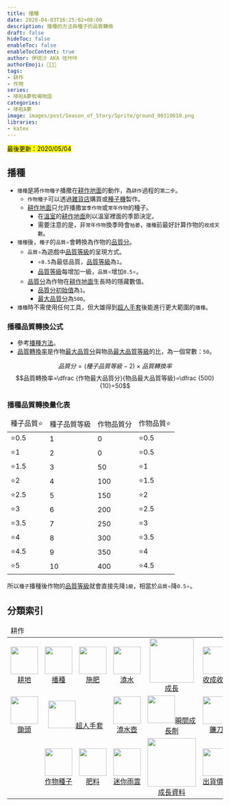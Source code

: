 ```yaml
---
title: 播種
date: 2020-04-03T16:25:02+08:00
description: 播種的方法與種子的品質轉換
draft: false
hideToc: false
enableToc: false
enableTocContent: true
author: 伊琉沙 AKA 哇咔咔
authorEmoji: 👩🏿‍🚀
tags: 
- 耕作
- 作物
series:
- 哆啦A夢牧場物語
categories:
- 哆啦A夢
image: images/post/Season_of_Story/Sprite/ground_90310010.png
libraries:
- katex
---
```

<mark>最後更新：2020/05/04</mark>

## 播種
+ `播種`是將`作物種子`播撒在[耕作地面](../doraemon-story-mod-ground/#耕作地面)的動作，為`耕作`過程的`第二步`。
    + `作物種子`可以透過[雜貨店](../doraemon-story-shop-20700-knick-knacks-general-store/#作物種子)購買或[種子機](../)製作。
    + [耕作地面](../doraemon-story-mod-ground/#耕作地面)只允許播撒`當季作物`或`常年作物`的種子。
        + 在[溫室]()的[耕作地面](../doraemon-story-mod-ground/#耕作地面)則以溫室裡面的季節決定。
        + 需要注意的是，非`常年作物`換季時會`枯萎`，`播種`前最好計算作物的`收成天數`。
+ `播種`後，`種子`的`品質⭐️`會轉換為作物的[品質分](../doraemon-story-mod-crop/#品質分)。
    + `品質⭐️`為遊戲中[品質等級](../doraemon-story-mod-item/#品質等級)的呈現方式。
        + `⭐️0.5`為最低品質，[品質等級](../doraemon-story-mod-item/#品質等級)為`1`。
        + [品質等級](../doraemon-story-mod-item/#品質等級)每增加一級，`品質⭐️`增加`0.5⭐️`。
    + [品質分](../doraemon-story-mod-crop/#品質分)為作物在[耕作地面](../doraemon-story-mod-ground/#耕作地面)生長時的隱藏數值。
        + [品質分初始值](../doraemon-story-mod-crop/#作物模板)為`1`。
        + [最大品質分](../doraemon-story-mod-crop/#最大品質分)為`500`。
+ `播種`時不需使用任何工具，但大雄得到[超人手套](../doraemon-story-tool-hoe)後能進行更大範圍的`播種`。

### 播種品質轉換公式
+ 參考[播種方法](../doraemon-story-mod-crop/#播種方法)。
+ [品質轉換率](../doraemon-story-mod-crop/#品質轉換率)是作物[最大品質分](../doraemon-story-mod-crop/#最大品質分)與物品[最大品質等級](../doraemon-story-mod-item/#最大品質等級)的比，為一個常數：`50`。

$$品質分=(種子品質等級-2)\times{品質轉換率}$$
$$品質轉換率=\dfrac {作物最大品質分}{物品最大品質等級}=\dfrac {500}{10}=50$$

### 播種品質轉換量化表
<table>
    <thead>
        <tr>
            <td>種子品質⭐️</td>
            <td>種子品質等級</td>
            <td>作物品質分</td>
            <td>作物品質⭐️</td>
        </tr>
    </thead>
    <tbody>
        <tr>
            <td>⭐️0.5</td>
            <td>1</td>
            <td>0</td>
            <td>⭐️0.5</td>
        </tr>
        <tr>
            <td>⭐️1</td>
            <td>2</td>
            <td>0</td>
            <td>⭐️0.5</td>
        </tr>
        <tr>
            <td>⭐️1.5</td>
            <td>3</td>
            <td>50</td>
            <td>⭐️1</td>
        </tr>
        <tr>
            <td>⭐️2</td>
            <td>4</td>
            <td>100</td>
            <td>⭐️1.5</td>
        </tr>
        <tr>
            <td>⭐️2.5</td>
            <td>5</td>
            <td>150</td>
            <td>⭐️2</td>
        </tr>
        <tr>
            <td>⭐️3</td>
            <td>6</td>
            <td>200</td>
            <td>⭐️2.5</td>
        </tr>
        <tr>
            <td>⭐️3.5</td>
            <td>7</td>
            <td>250</td>
            <td>⭐️3</td>
        </tr>
        <tr>
            <td>⭐️4</td>
            <td>8</td>
            <td>300</td>
            <td>⭐️3.5</td>
        </tr>
        <tr>
            <td>⭐️4.5</td>
            <td>9</td>
            <td>350</td>
            <td>⭐️4</td>
        </tr>
        <tr>
            <td>⭐️5</td>
            <td>10</td>
            <td>400</td>
            <td>⭐️4.5</td>
        </tr>
    </tbody>
</table>

所以`種子`播種後作物的[品質等級](../doraemon-story-mod-crop/#品質等級)就會直接先降`1級`，相當於`品質⭐️`降`0.5⭐️`。

## 分類索引
<table>
    <thead>
        <tr>
            <td colspan="10">耕作</td>        
        </tr>
    </thead>
    <tr>
        <td align="center"><a href="../doraemon-story-crop-part1"><img width="64px" src= "/images/post/Season_of_Story/Sprite/ground_90310000.png">耕地</a></td>
        <td align="center"><a href="../doraemon-story-crop-part2"><img width="64px" src= "/images/post/Season_of_Story/Sprite/ground_90310010.png">播種</a></td>
        <td align="center"><a href="../doraemon-story-crop-part3"><img width="64px" src= "/images/post/Season_of_Story/Sprite/ground_90310020.png">施肥</a></td>
        <td align="center"><a href="../doraemon-story-crop-part4"><img width="64px" src= "/images/post/Season_of_Story/Sprite/ground_90310021.png">澆水</a></td>        
        <td align="center"><a href="../doraemon-story-crop-part5"><img width="103px" src= "/images/post/Season_of_Story/Sprite/Crop_90120602.png">成長</a></td>
        <td align="center"><a href="../doraemon-story-crop-part6"><img width="64px" src= "/images/post/Season_of_Story/Sprite/icon_1001030.png">收成收割</a></td>
        <td align="center"><a href="../#溫室種植"><img width="64px" src= "/images/post/Season_of_Story/Texture2D/tex_bg_1230_020.png">溫室種植</a></td>
    </tr>
    <tr>
        <td align="center"><a href="../doraemon-story-tool-hoe"><img width="64px" src= "/images/post/Season_of_Story/Sprite/icon_1001005.png">鋤頭</a></td>
        <td align="center" colspan="2"><a href="../doraemon-story-secret-gadget-farming/#超人手套"><img width="64px" src= "/images/post/Season_of_Story/Sprite/icon_1002130.png">超人手套</a></td>
        <td align="center"><a href="../doraemon-story-tool-watering-can"><img width="64px" src= "/images/post/Season_of_Story/Sprite/icon_1001025.png">澆水壺</a></td>
        <td align="center"><a href="../doraemon-story-secret-gadget-farming/#瞬間成長劑"><img width="64px" src= "/images/post/Season_of_Story/Sprite/icon_1104080.png">瞬間成長劑</a></td>
        <td align="center"><a href="../doraemon-story-tool-scythe"><img width="64px" src= "/images/post/Season_of_Story/Sprite/icon_1001035.png">鐮刀</a></td>
        <td align="center"><a href="../doraemon-story-secret-gadget-farming/#季節罐頭"><img width="64px" src= "/images/post/Season_of_Story/Sprite/icon_1104000.png">季節罐頭</a></td>
    </tr>
    <tr>
        <td></td>
        <td align="center"><a href="../doraemon-story-shop-20700-knick-knacks-general-store/#作物種子"><img width="64px" src= "/images/post/Season_of_Story/Sprite/icon_2000501.png">作物種子</a></td>
        <td align="center"><a href="../doraemon-story-shop-20700-knick-knacks-general-store/#肥料"><img width="64px" src= "/images/post/Season_of_Story/Sprite/icon_1103001.png">肥料</a></td>
        <td align="center"><a href="../doraemon-story-secret-gadget-farming/#迷你雨雲"><img width="64px" src= "/images/post/Season_of_Story/Sprite/icon_7063010.png">迷你雨雲</a></td>
        <td align="center"><a href="../doraemon-story-crop-grow"><img width="113px" src= "/images/post/Season_of_Story/Sprite/Crop_90110405.png">成長資料</a></td>
        <td align="center"><a href="../doraemon-story-shipping-prices-crops"><img width="64px" src= "/images/post/Season_of_Story/Sprite/icon_3000205.png">出貨價格</a></td>
        <td></td>
    </tr>
</table>
